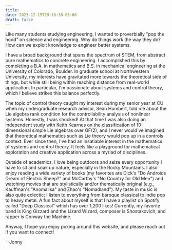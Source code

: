 ```yaml
---
title:
date: 2023-12-15T19:16:38-06:00
draft: false
---
```




Like many students studying engineering, I wanted to proverbially "pop the hood" on science and engineering. Why do things work the way they do? How can we exploit knowledge to engineer better systems. 

I have a broad background that spans the spectrum of STEM, from abstract pure mathematics to concrete engineering. I accomplished this by completing a B.A. in mathematics and B.S. in mechanical engineering at the University of Colorado, Boulder. In graduate school at Northwestern University, my interests have gravitated more towards the theoretical side of things, but while still being within reaching distance from real-world application. In particular, I'm passionate about systems and control theory, which I believe strikes this balance perfectly.

The topic of control theory caught my interest during my senior year at CU when my undergraduate research advisor, Sean Humbert, told me about the Lie algebra rank condition for the controllability analysis of nonlinear systems. Honestly, I was shocked! At that time I was also doing an independent study with Keith Kearnes on the classification of 10-dimensional simple Lie algebras over GF(2), and I never would've imagined that theoretical mathematics such as Lie theory would pop up in a controls context. Ever since then, I've had an insatiable interest in the mathematics of systems and control theory. It feels like a playground for mathematical exploration and creative application across a myriad of disciplines.



Outside of academics, I love being outdoors and seize every opportunity I have to sit and soak up nature, especially in the Rocky Mountains. I also enjoy reading a wide variety of books (my favorites are Dick's "Do Androids Dream of Electric Sheep?" and  McCarthy's "No Country for Old Men") and watching movies that are stylistically and/or thematically original (e.g., Kauffman's "Anomalisa" and Zhao's "Nomadland"). My taste in music is also quite eclectic; I listen to everything from baroque classical to indie pop to heavy metal. A fun fact about myself is that I have a playlist on Spotify called "Deep Classical" which has over 1,200 likes! Currently, my favorite band is King Gizzard and the Lizard Wizard, composer is Shostakovich, and rapper is Conway the Machine.

Anyway, I hope you enjoy poking around this website, and please reach out if you want to connect!

--Jonny

